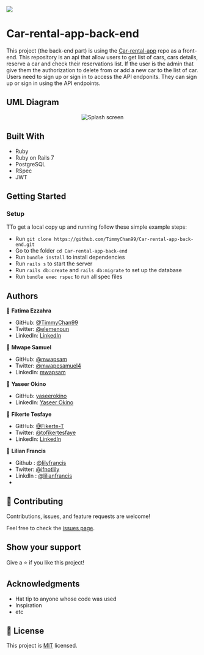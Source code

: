 ![](https://img.shields.io/badge/Microverse-blueviolet)

# Car-rental-app-back-end
  This project (the back-end part) is using the [Car-rental-app](https://github.com/Mwapsam/Car-rental-app) repo as a front-end.
  This repository is an api that allow users to get list of cars, cars details, reserve a car and check their reservations list. If the user is the admin that give them the authorization to delete from or add a new car to the list of car. 
  Users need to sign up or sign in to access the API endponits. They can sign up or sign in using the API endpoints.
  
## UML Diagram

<p align="center">
  <img src="https://user-images.githubusercontent.com/92228303/173352568-22c67faa-d475-4a90-9d28-a39926b85420.svg" alt="Splash screen" />
</p>

## Built With

- Ruby
- Ruby on Rails 7
- PostgreSQL
- RSpec
- JWT

## Getting Started

### **Setup**
TTo get a local copy up and running follow these simple example steps:

- Run `git clone https://github.com/TimmyChan99/Car-rental-app-back-end.git`
- Go to the folder `cd Car-rental-app-back-end`
- Run `bundle install` to install dependencies
- Run `rails s` to start the server
- Run `rails db:create` and `rails db:migrate` to set up the database
- Run `bundle exec rspec` to run  all spec files 

## Authors

👤 **Fatima Ezzahra**

- GitHub: [@TimmyChan99](https://github.com/TimmyChan99)
- Twitter: [@elemenoun](https://twitter.com/elemenoun)
- LinkedIn: [LinkedIn](https://www.linkedin.com/in/fatima-ezzahra-elemenoun-020841225/)

👤 **Mwape Samuel**

- GitHub: [@mwapsam](https://github.com/Mwapsam)
- Twitter: [@mwapesamuel4](https://twitter.com/mwapesamuel4)
- LinkedIn: [mwapsam](https://www.linkedin.com/in/mwapsam/)


👤 **Yaseer Okino**

- GitHub: [yaseerokino](https://github.com/yaseerokino)
- LinkedIn: [Yaseer Okino](https://linkedin.com/in/yaseerokino)


👤 **Fikerte Tesfaye** 

- GitHub: [@Fikerte-T](https://github.com/Fikerte-T)
- Twitter: [@tofikertesfaye](https://twitter.com/tofikertesfaye)
- LinkedIn: [LinkedIn](https://www.linkedin.com/in/fikerte-tesfaye-a68337216/)

👤 **Lilian Francis**

- Github : [@lilyfrancis](https://github.com/lilyfrancis)
- Twitter: [@ifnotlily](https://twitter.com/ifnotlily)
- LinkdIn : [@lilianfrancis](https://www.linkedin.com/in/lilianfrancis/)
- 

## 🤝 Contributing

Contributions, issues, and feature requests are welcome!

Feel free to check the [issues page](../../issues/).

## Show your support

Give a ⭐️ if you like this project!

## Acknowledgments

- Hat tip to anyone whose code was used
- Inspiration
- etc

## 📝 License

This project is [MIT](./MIT.md) licensed.
